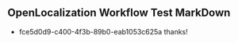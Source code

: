 ## OpenLocalization Workflow Test MarkDown
* fce5d0d9-c400-4f3b-89b0-eab1053c625a thanks!

<!--HONumber=Aug16_HO1-->


